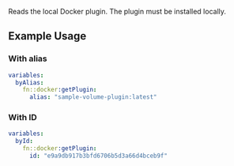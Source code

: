 Reads the local Docker plugin. The plugin must be installed locally.

## Example Usage

### With alias
```yaml
variables:
  byAlias:
    fn::docker:getPlugin:
      alias: "sample-volume-plugin:latest"
```

### With ID
```yaml
variables:
  byId:
    fn::docker:getPlugin:
      id: "e9a9db917b3bfd6706b5d3a66d4bceb9f"
```

